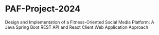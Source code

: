 # PAF-Project-2024
Design and Implementation of a Fitness-Oriented Social Media Platform: A Java Spring Boot REST API and React Client Web Application Approach
